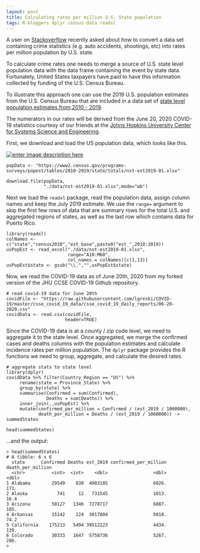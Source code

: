```yaml
---
layout: post
title: Calculating rates per million U.S. State population
tags: R-bloggers dplyr census-data readxl
---
```



A user on [Stackoverflow](https://stackoverflow.com/questions/62500828/calculating-count-per-1-million-population-of-each-state-using-two-data-source) recently asked about how to convert a data set containing crime statistics (e.g. auto accidents, shootings, etc) into rates per million population by U.S. state.

To calculate crime rates one needs to merge a source of U.S. state level population data with the data frame containing the event by state data. Fortunately, United States taxpayers have paid to have this information collected by funding of the U.S. Census Bureau.

To illustrate this approach one can use the 2019 U.S. population estimates from the U.S. Census Bureau that are included in a data set of [state level population estimates from 2010 - 2019](https://www2.census.gov/programs-surveys/popest/tables/2010-2019/state/totals/nst-est2019-01.xlsx).

The numerators in our rates will be derived from the June 20, 2020 COVID-19 statistics courtesy of our friends at the [Johns Hopkins University Center for Systems Science and Engineering](https://systems.jhu.edu).  

First, we download and load the US population data, which looks like this.

[![enter image description here][1]][1]

    popData <- "https://www2.census.gov/programs-surveys/popest/tables/2010-2019/state/totals/nst-est2019-01.xlsx"

    download.file(popData,
                  "./data/nst-est2019-01.xlsx",mode="wb")

Next we load the `readxl` package, read the population data, assign column names and keep the July 2019 estimate. We use the `range=` argument to skip the first few rows of data that are summary rows for the total U.S. and aggregated regions of states, as well as the last row which contains data for Puerto Rico.

    library(readxl)
    colNames <- c("state","census2010","est_base",paste0("est_",2010:2019))
    usPopEst <- read_excel("./data/nst-est2019-01.xlsx",
                           range="A10:M60",
                           col_names = colNames)[c(1,13)]
    usPopEst$state <- gsub("\\.","",usPopEst$state)

Now, we read the COVID-19 data as of June 20th, 2020 from my forked version of the JHU CCSE COVID-19 Github repository.

    # read covid-19 data for June 20th
    covidFile <- "https://raw.githubusercontent.com/lgreski/COVID-19/master/csse_covid_19_data/csse_covid_19_daily_reports/06-20-2020.csv"
    covidData <- read.csv(covidFile,
                          header=TRUE)

Since the COVID-19 data is at a county / zip code level, we need to aggregate it to the state level. Once aggregated, we merge the confirmed cases and deaths columns with the population estimates and calculate incidence rates per million population. The `dplyr` package provides the R functions we need to group, aggregate, and calculate the desired rates.

    # aggregate stats to state level
    library(dplyr)
    covidData %>% filter(Country_Region == "US") %>%
         rename(state = Province_State) %>%
         group_by(state) %>%
         summarise(Confirmed = sum(Confirmed),
                   Deaths = sum(Deaths)) %>%
         inner_join(.,usPopEst) %>%
         mutate(confirmed_per_million = Confirmed / (est_2019 / 1000000),
                death_per_million = Deaths / (est_2019 / 1000000)) -> summedStates

    head(summedStates)

...and the output:

    > head(summedStates)
    # A tibble: 6 x 6
      state      Confirmed Deaths est_2019 confirmed_per_million death_per_million
      <chr>          <int>  <int>    <dbl>                 <dbl>             <dbl>
    1 Alabama        29549    838  4903185                 6026.             171.
    2 Alaska           741     12   731545                 1013.              16.4
    3 Arizona        50127   1346  7278717                 6887.             185.
    4 Arkansas       15142    224  3017804                 5018.              74.2
    5 California    175213   5494 39512223                 4434.             139.
    6 Colorado       30333   1647  5758736                 5267.             286.
    >


  [1]: https://i.stack.imgur.com/zTjwg.png
